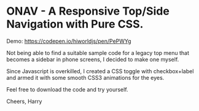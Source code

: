 # ONAV - A Responsive Top/Side Navigation with Pure CSS.
Demo: https://codepen.io/hiworldjs/pen/PePWYg

Not being able to find a suitable sample code for a legacy top menu that becomes a sidebar in phone screens, I decided to make one myself.

Since Javascript is overkilled, I created a CSS toggle with checkbox+label and armed it with some smooth CSS3 animations for the eyes.

Feel free to download the code and try yourself.

Cheers,
Harry


